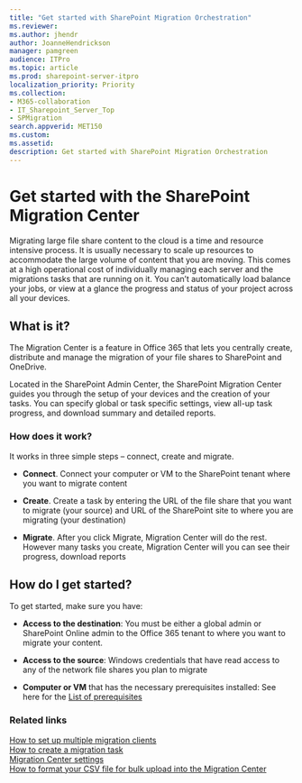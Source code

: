 ```yaml
---
title: "Get started with SharePoint Migration Orchestration"
ms.reviewer: 
ms.author: jhendr
author: JoanneHendrickson
manager: pamgreen
audience: ITPro
ms.topic: article
ms.prod: sharepoint-server-itpro
localization_priority: Priority
ms.collection: 
- M365-collaboration
- IT_Sharepoint_Server_Top
- SPMigration
search.appverid: MET150
ms.custom: 
ms.assetid: 
description: Get started with SharePoint Migration Orchestration
---
```



# Get started with the SharePoint Migration Center 

Migrating large file share content to the cloud is a time and resource intensive process. It is usually necessary to scale up resources to accommodate the large volume of content that you are moving.  This comes at a high operational cost of individually managing each server and the migrations tasks that are running on it. You can’t automatically load balance your jobs, or view at a glance the progress and status of your project across all your devices.

## What is it?

The Migration Center is a feature in Office 365 that lets you centrally create, distribute and manage the migration of your file shares to SharePoint and OneDrive.

Located in the SharePoint Admin Center, the SharePoint Migration Center guides you through the setup of your devices and the creation of your tasks.  You can specify global or task specific settings, view all-up task progress, and download summary and detailed reports.

### How does it work? 

It works in three simple steps – connect, create and migrate.

- **Connect**. Connect your computer or VM to the SharePoint tenant where you want to migrate content

- **Create**. Create a task by entering the URL of the file share that you want to migrate (your source) and URL of the SharePoint site to where you are migrating (your destination) 

- **Migrate**.  After you click Migrate, Migration Center will do the rest. However many tasks you create, Migration Center will you can see their progress, download reports


## How do I get started? 

To get started, make sure you have:
 
- **Access to the destination**: You must be either a global admin or SharePoint Online admin to the Office 365 tenant to where you want to migrate your content.

- **Access to the source**: Windows credentials that have read access to any of the network file shares you plan to migrate 

- **Computer or VM** that has the necessary prerequisites installed:  See here for the [List of prerequisites](mo-setup-clients.md)  


### Related links

[How to set up multiple migration clients](mo-setup-clients.md)</br>
[How to create a migration task]()</br>
[Migration Center settings](mo-settings)</br>
[How to format your CSV file for bulk upload into the Migration Center](mo-bulk-upload-format.md)</br>